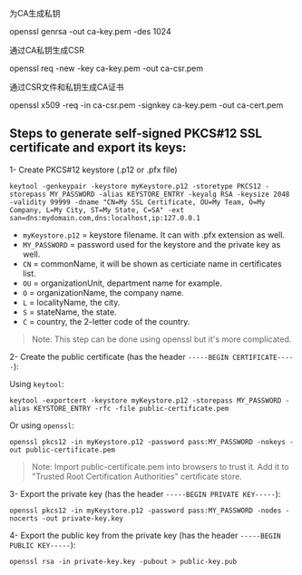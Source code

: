 为CA生成私钥

   openssl genrsa -out ca-key.pem -des 1024

通过CA私钥生成CSR

   openssl req -new -key ca-key.pem -out ca-csr.pem

通过CSR文件和私钥生成CA证书

   openssl x509 -req -in ca-csr.pem -signkey ca-key.pem -out ca-cert.pem
 

## Steps to generate self-signed PKCS#12 SSL certificate and export its keys:
                 
1- Create PKCS#12 keystore (.p12 or .pfx file)

    keytool -genkeypair -keystore myKeystore.p12 -storetype PKCS12 -storepass MY_PASSWORD -alias KEYSTORE_ENTRY -keyalg RSA -keysize 2048 -validity 99999 -dname "CN=My SSL Certificate, OU=My Team, O=My Company, L=My City, ST=My State, C=SA" -ext san=dns:mydomain.com,dns:localhost,ip:127.0.0.1
    
- `myKeystore.p12` = keystore filename. It can with .pfx extension as well.
- `MY_PASSWORD` = password used for the keystore and the private key as well.
- `CN` = commonName, it will be shown as certiciate name in certificates list.
- `OU` = organizationUnit, department name for example.
- `O` = organizationName, the company name.
- `L` = localityName, the city.
- `S` = stateName, the state.
- `C` = country, the 2-letter code of the country.

> Note: This step can be done using openssl but it's more complicated.
                     
2- Create the public certificate (has the header `-----BEGIN CERTIFICATE-----`):

Using `keytool`:

    keytool -exportcert -keystore myKeystore.p12 -storepass MY_PASSWORD -alias KEYSTORE_ENTRY -rfc -file public-certificate.pem

Or using `openssl`:

    openssl pkcs12 -in myKeystore.p12 -password pass:MY_PASSWORD -nokeys -out public-certificate.pem
    
> Note: Import public-certificate.pem into browsers to trust it. Add it to "Trusted Root Certification Authorities" certificate store.

3- Export the private key (has the header `-----BEGIN PRIVATE KEY-----`):

    openssl pkcs12 -in myKeystore.p12 -password pass:MY_PASSWORD -nodes -nocerts -out private-key.key
    
4- Export the public key from the private key (has the header `-----BEGIN PUBLIC KEY-----`):

    openssl rsa -in private-key.key -pubout > public-key.pub
